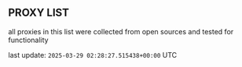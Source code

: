 ## PROXY LIST

all proxies in this list were collected from open sources and tested for functionality

last update: `2025-03-29 02:28:27.515438+00:00` UTC